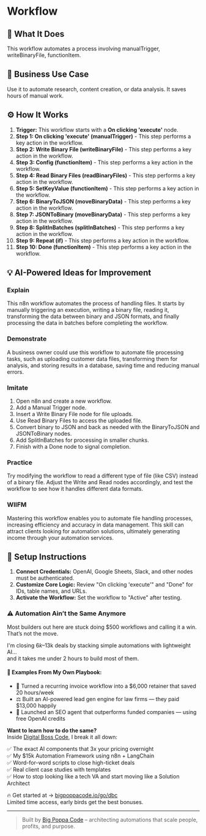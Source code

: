 # Workflow

## 🚀 What It Does
This workflow automates a process involving manualTrigger, writeBinaryFile, functionItem.

## 💼 Business Use Case
Use it to automate research, content creation, or data analysis. It saves hours of manual work.

## ⚙️ How It Works
1.  **Trigger:** This workflow starts with a **On clicking 'execute'** node.
2. **Step 1: On clicking 'execute' (manualTrigger)** - This step performs a key action in the workflow.
3. **Step 2: Write Binary File (writeBinaryFile)** - This step performs a key action in the workflow.
4. **Step 3: Config (functionItem)** - This step performs a key action in the workflow.
5. **Step 4: Read Binary Files (readBinaryFiles)** - This step performs a key action in the workflow.
6. **Step 5: SetKeyValue (functionItem)** - This step performs a key action in the workflow.
7. **Step 6: BinaryToJSON (moveBinaryData)** - This step performs a key action in the workflow.
8. **Step 7: JSONToBinary (moveBinaryData)** - This step performs a key action in the workflow.
9. **Step 8: SplitInBatches (splitInBatches)** - This step performs a key action in the workflow.
10. **Step 9: Repeat (if)** - This step performs a key action in the workflow.
11. **Step 10: Done (functionItem)** - This step performs a key action in the workflow.

## 💡 AI-Powered Ideas for Improvement
### Explain
This n8n workflow automates the process of handling files. It starts by manually triggering an execution, writing a binary file, reading it, transforming the data between binary and JSON formats, and finally processing the data in batches before completing the workflow.

### Demonstrate
A business owner could use this workflow to automate file processing tasks, such as uploading customer data files, transforming them for analysis, and storing results in a database, saving time and reducing manual errors.

### Imitate
1. Open n8n and create a new workflow.
2. Add a Manual Trigger node.
3. Insert a Write Binary File node for file uploads.
4. Use Read Binary Files to access the uploaded file.
5. Convert binary to JSON and back as needed with the BinaryToJSON and JSONToBinary nodes.
6. Add SplitInBatches for processing in smaller chunks.
7. Finish with a Done node to signal completion.

### Practice
Try modifying the workflow to read a different type of file (like CSV) instead of a binary file. Adjust the Write and Read nodes accordingly, and test the workflow to see how it handles different data formats.

### WIIFM
Mastering this workflow enables you to automate file handling processes, increasing efficiency and accuracy in data management. This skill can attract clients looking for automation solutions, ultimately generating income through your automation services.

## 🔧 Setup Instructions
1. **Connect Credentials:** OpenAI, Google Sheets, Slack, and other nodes must be authenticated.
2. **Customize Core Logic:** Review "On clicking 'execute'" and "Done" for IDs, table names, and URLs.
3. **Activate the Workflow:** Set the workflow to "Active" after testing.

### ⚠️ Automation Ain’t the Same Anymore

Most builders out here are stuck doing $500 workflows and calling it a win.  
That’s not the move.  

I'm closing $6k–$13k deals by stacking simple automations with lightweight AI...  
and it takes me under 2 hours to build most of them.

#### 🧠 Examples From My Own Playbook:
- 🔁 Turned a recurring invoice workflow into a $6,000 retainer that saved 20 hours/week  
- ⚖️ Built an AI-powered lead gen engine for law firms — they paid $13,000 happily  
- 🚀 Launched an SEO agent that outperforms funded companies — using free OpenAI credits  

**Want to learn how to do the same?**  
Inside [Digital Boss Code](https://bigpoppacode.io/go/dbc), I break it all down:

✅ The exact AI components that 3x your pricing overnight  
✅ My $15k Automation Framework using n8n + LangChain  
✅ Word-for-word scripts to close high-ticket deals  
✅ Real client case studies with templates  
✅ How to stop looking like a tech VA and start moving like a Solution Architect  

🔥 Get started at → [bigpoppacode.io/go/dbc](https://bigpoppacode.io/go/dbc)  
Limited time access, early birds get the best bonuses.

---
> Built by [Big Poppa Code](https://bigpoppacode.io) – architecting automations that scale people, profits, and purpose.
